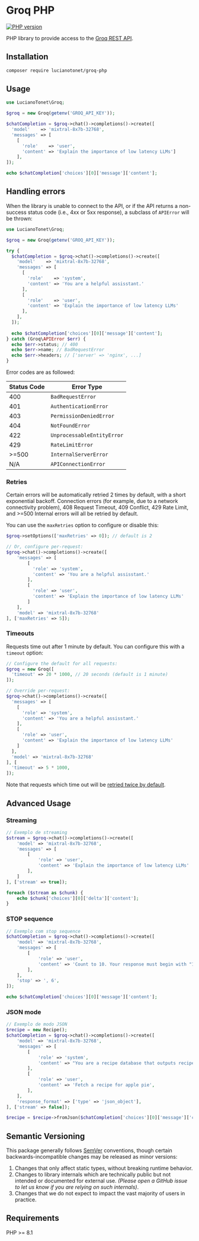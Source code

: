 # Groq PHP

[![PHP version](https://img.shields.io/packagist/dependency-v/lucianotonet/groq-php/php)](https://packagist.org/packages/lucianotonet/groq-php)

PHP library to provide access to the [Groq REST API](https://console.groq.com/docs).

## Installation

```sh
composer require lucianotonet/groq-php
```

## Usage

<!-- prettier-ignore -->
```php
use LucianoTonet\Groq;

$groq = new Groq(getenv('GROQ_API_KEY'));

$chatCompletion = $groq->chat()->completions()->create([
  'model'    => 'mixtral-8x7b-32768',
  'messages' => [
    [
      'role'    => 'user',
      'content' => 'Explain the importance of low latency LLMs']
    ],
]);

echo $chatCompletion['choices'][0]['message']['content'];
```

## Handling errors

When the library is unable to connect to the API,
or if the API returns a non-success status code (i.e., 4xx or 5xx response),
a subclass of `APIError` will be thrown:

<!-- prettier-ignore -->
```php
use LucianoTonet\Groq;

$groq = new Groq(getenv('GROQ_API_KEY'));

try {
  $chatCompletion = $groq->chat()->completions()->create([
    'model'    => 'mixtral-8x7b-32768',
    'messages' => [
      [
        'role'    => 'system',
        'content' => 'You are a helpful assisstant.'
      ],
      [
        'role'    => 'user',
        'content' => 'Explain the importance of low latency LLMs'
      ],
    ],
  ]);
  
  echo $chatCompletion['choices'][0]['message']['content'];
} catch (Groq\APIError $err) {
  echo $err->status; // 400
  echo $err->name; // BadRequestError
  echo $err->headers; // ['server' => 'nginx', ...]
}
```

Error codes are as followed:

| Status Code | Error Type                 |
| ----------- | -------------------------- |
| 400         | `BadRequestError`          |
| 401         | `AuthenticationError`      |
| 403         | `PermissionDeniedError`    |
| 404         | `NotFoundError`            |
| 422         | `UnprocessableEntityError` |
| 429         | `RateLimitError`           |
| >=500       | `InternalServerError`      |
| N/A         | `APIConnectionError`       |

### Retries

Certain errors will be automatically retried 2 times by default, with a short exponential backoff.
Connection errors (for example, due to a network connectivity problem), 408 Request Timeout, 409 Conflict,
429 Rate Limit, and >=500 Internal errors will all be retried by default.

You can use the `maxRetries` option to configure or disable this:

<!-- prettier-ignore -->
```php
$groq->setOptions(['maxRetries' => 0]); // default is 2

// Or, configure per-request:
$groq->chat()->completions()->create([
    'messages' => [
        [
          'role' => 'system',
          'content' => 'You are a helpful assisstant.'
        ],
        [
          'role' => 'user',
          'content' => 'Explain the importance of low latency LLMs'
        ]
    ],
    'model' => 'mixtral-8x7b-32768'
], ['maxRetries' => 5]);
```

### Timeouts

Requests time out after 1 minute by default. You can configure this with a `timeout` option:

<!-- prettier-ignore -->
```php
// Configure the default for all requests:
$groq = new Groq([
  'timeout' => 20 * 1000, // 20 seconds (default is 1 minute)
]);

// Override per-request:
$groq->chat()->completions()->create([
  'messages' => [
    [
      'role' => 'system', 
      'content' => 'You are a helpful assisstant.'
    ],
    [
      'role' => 'user', 
      'content' => 'Explain the importance of low latency LLMs'
    ]
  ],
  'model' => 'mixtral-8x7b-32768'
], [
  'timeout' => 5 * 1000,
]);
```

Note that requests which time out will be [retried twice by default](#retries).

## Advanced Usage

### Streaming
```php
// Exemplo de streaming
$stream = $groq->chat()->completions()->create([
    'model' => 'mixtral-8x7b-32768',
    'messages' => [
        [
            'role' => 'user',
            'content' => 'Explain the importance of low latency LLMs'
        ],
    ]
], ['stream' => true]);

foreach ($stream as $chunk) {
    echo $chunk['choices'][0]['delta']['content'];
}
```

### STOP sequence
```php
// Exemplo com stop sequence
$chatCompletion = $groq->chat()->completions()->create([
    'model' => 'mixtral-8x7b-32768',
    'messages' => [
        [
            'role' => 'user',
            'content' => 'Count to 10. Your response must begin with "1, ". example: 1, 2, 3, ...'
        ],
    ],
    'stop' => ', 6',
]);

echo $chatCompletion['choices'][0]['message']['content'];
```

### JSON mode
```php
// Exemplo de modo JSON
$recipe = new Recipe();
$chatCompletion = $groq->chat()->completions()->create([
    'model' => 'mixtral-8x7b-32768',
    'messages' => [
        [
            'role' => 'system',
            'content' => "You are a recipe database that outputs recipes in JSON.\n The JSON object must use the schema: " . json_encode($recipe->getJsonSchema(), JSON_PRETTY_PRINT),
        ],
        [
            'role' => 'user',
            'content' => 'Fetch a recipe for apple pie',
        ],
    ],
    'response_format' => ['type' => 'json_object'],
], ['stream' => false]);

$recipe = $recipe->fromJson($chatCompletion['choices'][0]['message']['content']);
```

## Semantic Versioning

This package generally follows [SemVer](https://semver.org/spec/v2.0.0.html) conventions, though certain backwards-incompatible changes may be released as minor versions:

1. Changes that only affect static types, without breaking runtime behavior.
2. Changes to library internals which are technically public but not intended or documented for external use. _(Please open a GitHub issue to let us know if you are relying on such internals)_.
3. Changes that we do not expect to impact the vast majority of users in practice.

## Requirements

PHP >= 8.1


